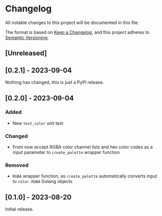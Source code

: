 # Changelog

All notable changes to this project will be documented in this file.

The format is based on [Keep a Changelog](https://keepachangelog.com/en/1.0.0/),
and this project adheres to [Semantic Versioning](https://semver.org/spec/v2.0.0.html).

## [Unreleased]

## [0.2.1] - 2023-09-04

Nothing has changed, this is just a PyPI release.

## [0.2.0] - 2023-09-04

### Added
- New `test_color` unit test

### Changed
- From now accept RGBA color channel lists and hex color codes as a input parameter to `create_palette` wrapper function

### Removed
- `RGBA` wrapper function, as `create_palette` automatically converts input to `color.RGBA` Golang objects

## [0.1.0] - 2023-08-20

Initial release.
